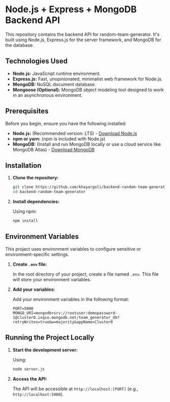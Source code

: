 # Node.js + Express + MongoDB Backend API

This repository contains the backend API for random-team-generator. It's built using Node.js, Express.js for the server framework, and MongoDB for the database.

## Technologies Used

* **Node.js:** JavaScript runtime environment.
* **Express.js:** Fast, unopinionated, minimalist web framework for Node.js.
* **MongoDB:** NoSQL document database.
* **Mongoose (Optional):** MongoDB object modeling tool designed to work in an asynchronous environment.

## Prerequisites

Before you begin, ensure you have the following installed:

* **Node.js:** (Recommended version: LTS) - [Download Node.js](https://nodejs.org/)
* **npm or yarn:** (npm is included with Node.js)
* **MongoDB:** (Install and run MongoDB locally or use a cloud service like MongoDB Atlas) - [Download MongoDB](https://www.mongodb.com/try/download/community)

## Installation

1.  **Clone the repository:**

    ```bash
    git clone https://github.com/khayargoli/backend-random-team-generator.git
    cd backend-random-team-generator
    ```

2.  **Install dependencies:**

    Using npm:

    ```bash
    npm install
    ```
    
## Environment Variables

This project uses environment variables to configure sensitive or environment-specific settings.

1.  **Create `.env` file:**

    In the root directory of your project, create a file named `.env`. This file will store your environment variables.

2.  **Add your variables:**

    Add your environment variables in the following format:

    ```
    PORT=5000
    MONGO_URI=mongodb+srv://rootuser:demopassword-1@cluster0.ixqso.mongodb.net/team_generator_db?retryWrites=true&w=majority&appName=Cluster0
    ```


## Running the Project Locally


1.  **Start the development server:**

    Using:

    ```bash
    node server.js
    ```

2.  **Access the API:**

    The API will be accessible at `http://localhost:[PORT]` (e.g., `http://localhost:5000`).
